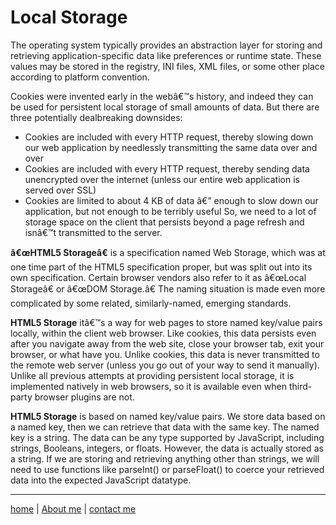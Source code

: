 # Local Storage
The operating system typically provides an abstraction layer for storing and retrieving application-specific data like preferences or runtime state. These values may be stored in the registry, INI files, XML files, or some other place according to platform convention. 

Cookies were invented early in the webâ€™s history, and indeed they can be used for persistent local storage of small amounts of data. But there are three potentially dealbreaking downsides:
- Cookies are included with every HTTP request, thereby slowing down our web application by needlessly transmitting the same data over and over
- Cookies are included with every HTTP request, thereby sending data unencrypted over the internet (unless our entire web application is served over SSL)
- Cookies are limited to about 4 KB of data â€” enough to slow down our application, but not enough to be terribly useful
So, we need to  a lot of storage space on the client that persists beyond a page refresh and isnâ€™t transmitted to the server.

**â€œHTML5 Storageâ€** is a specification named Web Storage, which was at one time part of the HTML5 specification proper, but was split out into its own specification. Certain browser vendors also refer to it as â€œLocal Storageâ€ or â€œDOM Storage.â€ The naming situation is made even more complicated by some related, similarly-named, emerging standards.

**HTML5 Storage** itâ€™s a way for web pages to store named key/value pairs locally, within the client web browser. Like cookies, this data persists even after you navigate away from the web site, close your browser tab, exit your browser, or what have you. Unlike cookies, this data is never transmitted to the remote web server (unless you go out of your way to send it manually). Unlike all previous attempts at providing persistent local storage, it is implemented natively in web browsers, so it is available even when third-party browser plugins are not.

**HTML5 Storage** is based on named key/value pairs. We store data based on a named key, then we can retrieve that data with the same key. The named key is a string. The data can be any type supported by JavaScript, including strings, Booleans, integers, or floats. However, the data is actually stored as a string. If we are storing and retrieving anything other than strings, we will need to use functions like parseInt() or parseFloat() to coerce your retrieved data into the expected JavaScript datatype.



---

[home](/README.md) | [About me](/about-me.md) | [contact me](/contact-me.md)